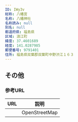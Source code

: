 ```yaml
---
ID: IWy3v
総称: 八幡宮
名称: 八幡神社
名称読み: null
別名: null
都道府県: 福島県
区域: 浪江町
緯度: 37.4601689
経度: 141.0287985
郵便番号: 9791401
住所: 福島県双葉郡双葉町中野渋江１６３
---
```


## その他

### 参考URL

| URL | 説明          |
| --- | ------------- |
|     | OpenStreetMap |
